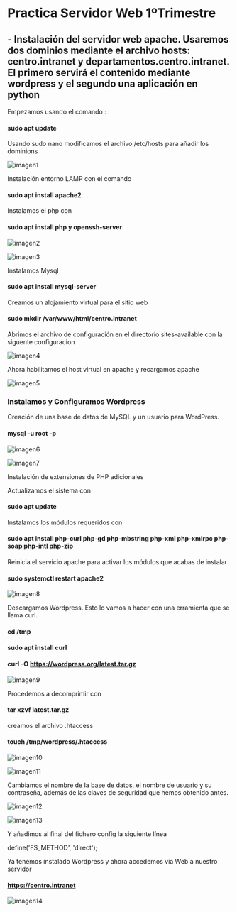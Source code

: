 # Practica Servidor Web 1ºTrimestre

## - Instalación del servidor web apache. Usaremos dos dominios mediante el archivo hosts: centro.intranet y departamentos.centro.intranet. El primero servirá el contenido mediante wordpress y el segundo una aplicación en python

Empezamos usando el comando :

#### sudo apt update

Usando sudo nano modificamos el archivo /etc/hosts para añadir los dominions

![imagen1](Fotos/2.png)

Instalación entorno LAMP con el comando

#### sudo apt install apache2

Instalamos el php con 

#### sudo apt install php y openssh-server

![imagen2](Fotos/0.png)

![imagen3](Fotos/1.png)

Instalamos Mysql

#### sudo apt install mysql-server

Creamos un alojamiento virtual para el sitio web

#### sudo mkdir /var/www/html/centro.intranet

Abrimos el archivo de configuración en el directorio sites-available con la siguente configuracion

![imagen4](Fotos/3.png)

Ahora habilitamos el host virtual en apache y recargamos apache

![imagen5](Fotos/4.png)

### Instalamos y Configuramos Wordpress

Creación de una base de datos de MySQL y un usuario para WordPress.

#### mysql -u root -p

![imagen6](Fotos/6.png)

![imagen7](Fotos/7.png)

Instalación de extensiones de PHP adicionales

Actualizamos el sistema con

#### sudo apt update

Instalamos los módulos requeridos con

#### sudo apt install php-curl php-gd php-mbstring php-xml php-xmlrpc php-soap php-intl php-zip

Reinicia el servicio apache para activar los módulos que acabas de instalar

#### sudo systemctl restart apache2

![imagen8](Fotos/5.png)

Descargamos Wordpress. Esto lo vamos a hacer con una erramienta que se llama curl.

#### cd /tmp

#### sudo apt install curl

#### curl -O https://wordpress.org/latest.tar.gz

![imagen9](Fotos/8.png)

Procedemos a decomprimir con 

#### tar xzvf latest.tar.gz

creamos el archivo .htaccess

#### touch /tmp/wordpress/.htaccess

![imagen10](Fotos/9.png)

![imagen11](Fotos/10.png)

Cambiamos el nombre de la base de datos, el nombre de usuario y su contraseña, además de las claves de seguridad que hemos obtenido antes.

![imagen12](Fotos/12.png)

![imagen13](Fotos/13.png)

Y añadimos al final del fichero config la siguiente línea

define('FS_METHOD', 'direct');

Ya tenemos instalado Wordpress y ahora accedemos via Web a nuestro servidor

#### https://centro.intranet

![imagen14](Fotos/11.png)





